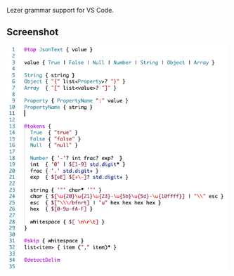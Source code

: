 Lezer grammar support for VS Code.

## Screenshot

![screenshot](https://raw.githubusercontent.com/tamuratak/vscode-lezer/main/media/lezer-json.png)
